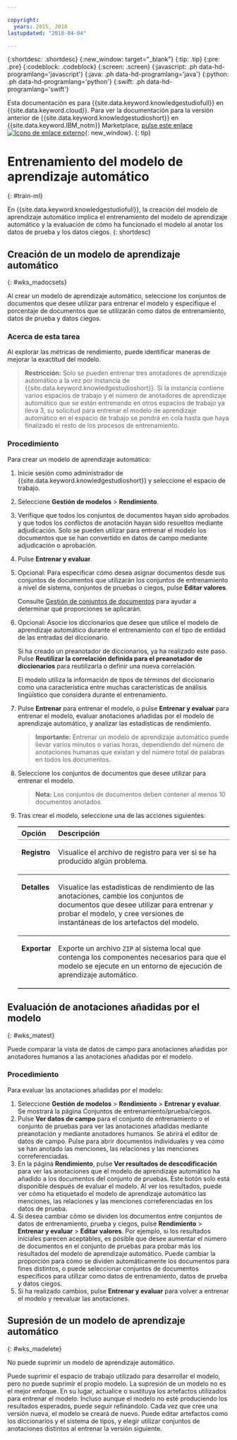 ```yaml
---

copyright:
  years: 2015, 2018
lastupdated: "2018-04-04"

---
```


{:shortdesc: .shortdesc}
{:new_window: target="_blank"}
{:tip: .tip}
{:pre: .pre}
{:codeblock: .codeblock}
{:screen: .screen}
{:javascript: .ph data-hd-programlang='javascript'}
{:java: .ph data-hd-programlang='java'}
{:python: .ph data-hd-programlang='python'}
{:swift: .ph data-hd-programlang='swift'}

Esta documentación es para {{site.data.keyword.knowledgestudiofull}} en {{site.data.keyword.cloud}}. Para ver la documentación para la versión anterior de {{site.data.keyword.knowledgestudioshort}} en {{site.data.keyword.IBM_notm}} Marketplace, [pulse este enlace ![Icono de enlace externo](../../icons/launch-glyph.svg "Icono de enlace externo")](https://console.bluemix.net/docs/services/knowledge-studio/train-ml.html){: new_window}.
{: tip}

# Entrenamiento del modelo de aprendizaje automático
{: #train-ml}

En {{site.data.keyword.knowledgestudiofull}}, la creación del modelo de aprendizaje automático implica el entrenamiento del modelo de aprendizaje automático y la evaluación de cómo ha funcionado el modelo al anotar los datos de prueba y los datos ciegos.
{: shortdesc}

## Creación de un modelo de aprendizaje automático
{: #wks_madocsets}

Al crear un modelo de aprendizaje automático, seleccione los conjuntos de documentos que desee utilizar para entrenar el modelo y especifique el porcentaje de documentos que se utilizarán como datos de entrenamiento, datos de prueba y datos ciegos.

### Acerca de esta tarea

Al explorar las métricas de rendimiento, puede identificar maneras de mejorar la exactitud del modelo.

> **Restricción:** Solo se pueden entrenar tres anotadores de aprendizaje automático a la vez por instancia de {{site.data.keyword.knowledgestudioshort}}. Si la instancia contiene varios espacios de trabajo y el número de anotadores de aprendizaje automático que se están entrenando en otros espacios de trabajo ya lleva 3, su solicitud para entrenar el modelo de aprendizaje automático en el espacio de trabajo se pondrá en cola hasta que haya finalizado el resto de los procesos de entrenamiento.

### Procedimiento

Para crear un modelo de aprendizaje automático:

1. Inicie sesión como administrador de {{site.data.keyword.knowledgestudioshort}} y seleccione el espacio de trabajo.
1. Seleccione **Gestión de modelos** > **Rendimiento**.
1. Verifique que todos los conjuntos de documentos hayan sido aprobados y que todos los conflictos de anotación hayan sido resueltos mediante adjudicación. Solo se pueden utilizar para entrenar el modelo los documentos que se han convertido en datos de campo mediante adjudicación o aprobación.
1. Pulse **Entrenar y evaluar**.
1. Opcional: Para especificar cómo desea asignar documentos desde sus conjuntos de documentos que utilizarán los conjuntos de entrenamiento a nivel de sistema, conjuntos de pruebas o ciegos, pulse **Editar valores**.

    Consulte [Gestión de conjuntos de documentos](/docs/services/watson-knowledge-studio/improve-ml.html#wks_mamanagedata) para ayudar a determinar qué proporciones se aplicarán.

1. Opcional: Asocie los diccionarios que desee que utilice el modelo de aprendizaje automático durante el entrenamiento con el tipo de entidad de las entradas del diccionario.

    Si ha creado un preanotador de diccionarios, ya ha realizado este paso. Pulse **Reutilizar la correlación definida para el preanotador de diccionarios** para reutilizarla o definir una nueva correlación.

    El modelo utiliza la información de tipos de términos del diccionario como una característica entre muchas características de análisis lingüístico que considera durante el entrenamiento.

1. Pulse **Entrenar** para entrenar el modelo, o pulse **Entrenar y evaluar** para entrenar el modelo, evaluar anotaciones añadidas por el modelo de aprendizaje automático, y analizar las estadísticas de rendimiento.

    > **Importante:** Entrenar un modelo de aprendizaje automático puede llevar varios minutos o varias horas, dependiendo del número de anotaciones humanas que existan y del número total de palabras en todos los documentos.

1. Seleccione los conjuntos de documentos que desee utilizar para entrenar el modelo.

    > **Nota:** Los conjuntos de documentos deben contener al menos 10 documentos anotados.

1. Tras crear el modelo, seleccione una de las acciones siguientes:

    <table border="1" frame="hsides" rules="rows" cellpadding="4" cellspacing="0" summary="Cada fila de esta tabla describe una opción para una elección." class="simpletable choicetable choicetableborder">
      <thead><tr><th id="d33883e137-option" valign="bottom" align="left" class="ncol thleft thbot">Opción</th>
          <th id="d33883e137-desc" valign="bottom" align="left" class="ncol thleft thbot">Descripción</th></tr></thead>
      <tbody><tr class="strow chrow"><td valign="top" headers="d33883e137-option" id="d33883e139" class="stentry choption ncol"><p class="p wrapper"><strong>Registro</strong></p></td>
          <td valign="top" headers="d33883e137-desc d33883e139" class="stentry chdesc ncol"><p class="p wrapper">Visualice el archivo de registro para ver si se ha producido algún problema.</p></td>
        </tr>
        <tr class="strow chrow"><td valign="top" headers="d33883e137-option" id="d33883e144" class="stentry choption ncol"><p class="p wrapper"><strong>Detalles</strong></p></td>
          <td valign="top" headers="d33883e137-desc d33883e144" class="stentry chdesc ncol"><p class="p wrapper">Visualice las estadísticas de rendimiento de las anotaciones, cambie los conjuntos de documentos que desee utilizar
              para entrenar y probar el modelo, y cree versiones de instantáneas de los artefactos del modelo.</p></td>
        </tr>
        <tr class="strow chrow"><td valign="top" headers="d33883e137-option" id="d33883e149" class="stentry choption ncol"><p class="p wrapper"><strong>Exportar</strong></p></td>
          <td valign="top" headers="d33883e137-desc d33883e149" class="stentry chdesc ncol"><p class="p wrapper">Exporte un archivo <code>ZIP</code> al sistema local que contenga los componentes
              necesarios para que el modelo se ejecute en un entorno de ejecución de aprendizaje automático.</p></td>
        </tr>
      </tbody>
    </table>

## Evaluación de anotaciones añadidas por el modelo
{: #wks_matest}

Puede comparar la vista de datos de campo para anotaciones añadidas por anotadores humanos a las anotaciones añadidas por el modelo.

### Procedimiento

Para evaluar las anotaciones añadidas por el modelo:

1. Seleccione **Gestión de modelos** > **Rendimiento** > **Entrenar y evaluar**. Se mostrará la página Conjuntos de entrenamiento/prueba/ciegos.
1. Pulse **Ver datos de campo** para el conjunto de entrenamiento o el conjunto de pruebas para ver las anotaciones añadidas mediante preanotación y mediante anotadores humanos. Se abrirá el editor de datos de campo. Pulse para abrir documentos individuales y vea cómo se han anotado las menciones, las relaciones y las menciones correferenciadas.
1. En la página **Rendimiento**, pulse **Ver resultados de descodificación** para ver las anotaciones que el modelo de aprendizaje automático ha añadido a los documentos del conjunto de pruebas. Este botón solo está disponible después de evaluar el modelo. Al ver los resultados, puede ver cómo ha etiquetado el modelo de aprendizaje automático las menciones, las relaciones y las menciones correferenciadas en los datos de prueba.
1. Si desea cambiar cómo se dividen los documentos entre conjuntos de datos de entrenamiento, prueba y ciegos, pulse **Rendimiento** > **Entrenar y evaluar** > **Editar valores**. Por ejemplo, si los resultados iniciales parecen aceptables, es posible que desee aumentar el número de documentos en el conjunto de pruebas para probar más los resultados del modelo de aprendizaje automático. Puede cambiar la proporción para cómo se dividen automáticamente los documentos para fines distintos, o puede seleccionar conjuntos de documentos específicos para utilizar como datos de entrenamiento, datos de prueba y datos ciegos.
1. Si ha realizado cambios, pulse **Entrenar y evaluar** para volver a entrenar el modelo y reevaluar las anotaciones.

## Supresión de un modelo de aprendizaje automático
{: #wks_madelete}

No puede suprimir un modelo de aprendizaje automático.

Puede suprimir el espacio de trabajo utilizado para desarrollar el modelo, pero no puede suprimir el propio modelo. La supresión de un modelo no es el mejor enfoque. En su lugar, actualice o sustituya los artefactos utilizados para entrenar el modelo. Incluso aunque el modelo no esté produciendo los resultados esperados, puede seguir refinándolo. Cada vez que cree una versión nueva, el modelo se creará de nuevo. Puede editar artefactos como los diccionarios y el sistema de tipos, y elegir utilizar conjuntos de anotaciones distintos al entrenar la versión siguiente.
